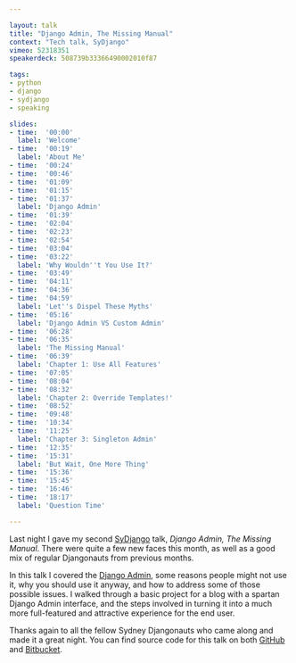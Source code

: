 ```yaml
---

layout: talk
title: "Django Admin, The Missing Manual"
context: "Tech talk, SyDjango"
vimeo: 52318351
speakerdeck: 508739b33366490002010f87

tags:
- python
- django
- sydjango
- speaking

slides:
- time:  '00:00'
  label: 'Welcome'
- time:  '00:19'
  label: 'About Me'
- time:  '00:24'
- time:  '00:46'
- time:  '01:09'
- time:  '01:15'
- time:  '01:37'
  label: 'Django Admin'
- time:  '01:39'
- time:  '02:04'
- time:  '02:23'
- time:  '02:54'
- time:  '03:04'
- time:  '03:22'
  label: 'Why Wouldn''t You Use It?'
- time:  '03:49'
- time:  '04:11'
- time:  '04:36'
- time:  '04:59'
  label: 'Let''s Dispel These Myths'
- time:  '05:16'
  label: 'Django Admin VS Custom Admin'
- time:  '06:28'
- time:  '06:35'
  label: 'The Missing Manual'
- time:  '06:39'
  label: 'Chapter 1: Use All Features'
- time:  '07:05'
- time:  '08:04'
- time:  '08:32'
  label: 'Chapter 2: Override Templates!'
- time:  '08:52'
- time:  '09:48'
- time:  '10:34'
- time:  '11:25'
  label: 'Chapter 3: Singleton Admin'
- time:  '12:35'
- time:  '15:31'
  label: 'But Wait, One More Thing'
- time:  '15:36'
- time:  '15:45'
- time:  '16:46'
- time:  '18:17'
  label: 'Question Time'

---
```


Last night I gave my second [SyDjango](http://www.meetup.com/SyDjango/) talk, *Django Admin, The Missing Manual*. There were
quite a few new faces this month, as well as a good mix of regular
Djangonauts from previous months.

In this talk I covered the [Django Admin](https://docs.djangoproject.com/en/dev/ref/contrib/admin/), some reasons people might not use it, why you should use it
anyway, and how to address some of those possible issues. I walked
through a basic project for a blog with a spartan Django Admin interface,
and the steps involved in turning it into a much more full-featured and
attractive experience for the end user.

Thanks again to all the fellow Sydney Djangonauts who came along
and made it a great night. You can find source code for this talk
on both [GitHub](https://github.com/stephenmcd/sydjango-damm) and [Bitbucket](https://bitbucket.org/stephenmcd/sydjango-damm).
